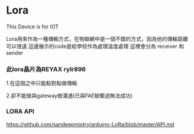 # Lora
This Device is for IOT

Lora用來作為一種傳輸方式，在物聯網中是一個不錯的方式，因為他的傳輸距離可以很遠
這邊展示的code是給學校作為處理溫度處理
這裡會分為 receiver 和 sender
### 此lora晶片為REYAX rylr896
  1.在這個之中只能點對點做傳輸
  
  2.卻不能做與gateway做溝通(已與FAE聯繫過無法成功)
### LORA API
https://github.com/sandeepmistry/arduino-LoRa/blob/master/API.md
